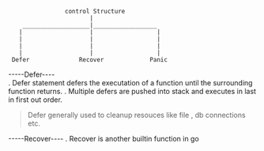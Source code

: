                     control Structure
                           |
        ___________________|__________________
       |                   |                  |
       |                   |                  |
       |                   |                  |
       |                   |                  |
     Defer              Recover             Panic

-----Defer----     
. Defer statement defers the executation of a function until   the surrounding function returns.
. Multiple defers are pushed into stack and executes in last in first out order.
>Defer generally used to cleanup resouces like file , db connections etc.

-----Recover----
. Recover is another builtin function in go 
